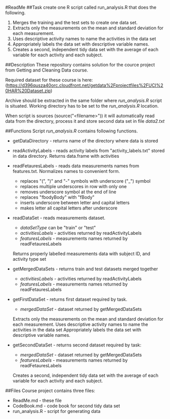 #ReadMe
##Task
create one R script called run_analysis.R that does the following. 

 1. Merges the training and the test sets to create one data set.
 1. Extracts only the measurements on the mean and standard deviation for each measurement. 
 1. Uses descriptive activity names to name the activities in the data set
 1. Appropriately labels the data set with descriptive variable names. 
 1. Creates a second, independent tidy data set with the average of each variable for each activity and each subject. 


##Description
These repository contains solution for the cource project from Getting and Cleaning Data course. 

Required dataset for these course is here:
(https://d396qusza40orc.cloudfront.net/getdata%2Fprojectfiles%2FUCI%20HAR%20Dataset.zip)

Archive should be extracted in the same folder where _run\_analysis.R_ script is situated.
Working directory has to be set to the _run\_analysis.R_ location.

When script is sources (source("\<filename\>")) it will automatically read data from the directory, process it and store second data set in file _data2.txt_

##Functions
Script _run\_analysis.R_ contains following functions. 

* getDataDirectory - returns name of the directory where data is stored

* readActivityLabels - reads activity labels from "activity_labels.txt" stored in data directory. Returns data.frame with activities

* readFetauresLabels - reads data measurements names from features.txt. Normalizes names to convenient form.
    -  replaces "(", ")" and "-" symbols with underscore ("_") symbol
    -  replaces multiple underscores in row with only one
    -  removes underscore symbol at the end of line
    -  replaces "fbodyBody" with "fBody"
    -  inserts underscore between letter and capital letters
    -  makes letter all capital letters after underscore
    
* readDataSet - reads measurements dataset.
    -  _dataSetType_ can be "train" or "test"
    -  _activitiesLabels_ - activities returned by readActivityLabels
    -  _featuresLabels_ - measurements names returned by readFetauresLabels
  
    Returns properly labelled measurements data with subject ID, and activity type set
* getMergedDataSets - returns train and test datasets merged together
    -  _activitiesLabels_ - activities returned by readActivityLabels
    -  _featuresLabels_ - measurements names returned by readFetauresLabels

* getFirstDataSet - returns first dataset required by task.
    -  _mergedDataSet_ - dataset returned by getMergedDataSets

    Extracts only the measurements on the mean and standard deviation for each measurement. 
    Uses descriptive activity names to name the activities in the data set
    Appropriately labels the data set with descriptive variable names. 

* getSecondDataSet - returns second dataset required by task: 
    -  _mergedDataSet_ - dataset returned by getMergedDataSets
    -  _featuresLabels_ - measurements names returned by readFetauresLabels
    
    Creates a second, independent tidy data set with the average of each variable for each activity and each subject.

##Files
Course project contains three files:
*  ReadMe.md - these file
*  CodeBook.md - code book for second tidy data set
*  run_analysis.R - script for generating data
